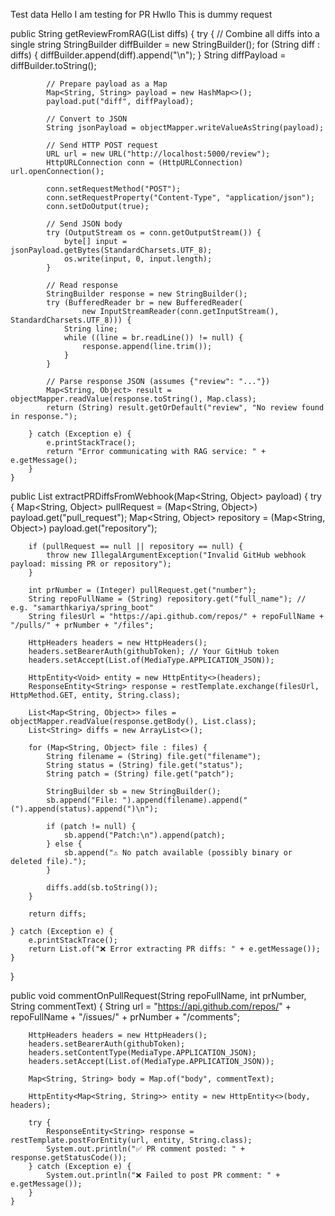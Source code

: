 Test data
Hello I am testing for PR Hwllo This is dummy request



public String getReviewFromRAG(List<String> diffs) {
        try {
            // Combine all diffs into a single string
            StringBuilder diffBuilder = new StringBuilder();
            for (String diff : diffs) {
                diffBuilder.append(diff).append("\n");
            }
            String diffPayload = diffBuilder.toString();

            // Prepare payload as a Map
            Map<String, String> payload = new HashMap<>();
            payload.put("diff", diffPayload);

            // Convert to JSON
            String jsonPayload = objectMapper.writeValueAsString(payload);

            // Send HTTP POST request
            URL url = new URL("http://localhost:5000/review");
            HttpURLConnection conn = (HttpURLConnection) url.openConnection();

            conn.setRequestMethod("POST");
            conn.setRequestProperty("Content-Type", "application/json");
            conn.setDoOutput(true);

            // Send JSON body
            try (OutputStream os = conn.getOutputStream()) {
                byte[] input = jsonPayload.getBytes(StandardCharsets.UTF_8);
                os.write(input, 0, input.length);
            }

            // Read response
            StringBuilder response = new StringBuilder();
            try (BufferedReader br = new BufferedReader(
                    new InputStreamReader(conn.getInputStream(), StandardCharsets.UTF_8))) {
                String line;
                while ((line = br.readLine()) != null) {
                    response.append(line.trim());
                }
            }

            // Parse response JSON (assumes {"review": "..."})
            Map<String, Object> result = objectMapper.readValue(response.toString(), Map.class);
            return (String) result.getOrDefault("review", "No review found in response.");

        } catch (Exception e) {
            e.printStackTrace();
            return "Error communicating with RAG service: " + e.getMessage();
        }
    }
    
public List<String> extractPRDiffsFromWebhook(Map<String, Object> payload) {
    try {
        Map<String, Object> pullRequest = (Map<String, Object>) payload.get("pull_request");
        Map<String, Object> repository = (Map<String, Object>) payload.get("repository");

        if (pullRequest == null || repository == null) {
            throw new IllegalArgumentException("Invalid GitHub webhook payload: missing PR or repository");
        }

        int prNumber = (Integer) pullRequest.get("number");
        String repoFullName = (String) repository.get("full_name"); // e.g. "samarthkariya/spring_boot"
        String filesUrl = "https://api.github.com/repos/" + repoFullName + "/pulls/" + prNumber + "/files";

        HttpHeaders headers = new HttpHeaders();
        headers.setBearerAuth(githubToken); // Your GitHub token
        headers.setAccept(List.of(MediaType.APPLICATION_JSON));

        HttpEntity<Void> entity = new HttpEntity<>(headers);
        ResponseEntity<String> response = restTemplate.exchange(filesUrl, HttpMethod.GET, entity, String.class);

        List<Map<String, Object>> files = objectMapper.readValue(response.getBody(), List.class);
        List<String> diffs = new ArrayList<>();

        for (Map<String, Object> file : files) {
            String filename = (String) file.get("filename");
            String status = (String) file.get("status");
            String patch = (String) file.get("patch");

            StringBuilder sb = new StringBuilder();
            sb.append("File: ").append(filename).append(" (").append(status).append(")\n");

            if (patch != null) {
                sb.append("Patch:\n").append(patch);
            } else {
                sb.append("⚠️ No patch available (possibly binary or deleted file).");
            }

            diffs.add(sb.toString());
        }

        return diffs;

    } catch (Exception e) {
        e.printStackTrace();
        return List.of("❌ Error extracting PR diffs: " + e.getMessage());
    }
}

public void commentOnPullRequest(String repoFullName, int prNumber, String commentText) {
        String url = "https://api.github.com/repos/" + repoFullName + "/issues/" + prNumber + "/comments";

        HttpHeaders headers = new HttpHeaders();
        headers.setBearerAuth(githubToken);
        headers.setContentType(MediaType.APPLICATION_JSON);
        headers.setAccept(List.of(MediaType.APPLICATION_JSON));

        Map<String, String> body = Map.of("body", commentText);

        HttpEntity<Map<String, String>> entity = new HttpEntity<>(body, headers);

        try {
            ResponseEntity<String> response = restTemplate.postForEntity(url, entity, String.class);
            System.out.println("✅ PR comment posted: " + response.getStatusCode());
        } catch (Exception e) {
            System.out.println("❌ Failed to post PR comment: " + e.getMessage());
        }
    }
